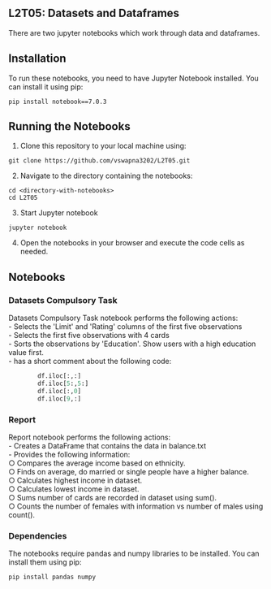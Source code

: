 ## L2T05: Datasets and Dataframes 

There are two jupyter notebooks which work through data and dataframes.

## Installation

To run these notebooks, you need to have Jupyter Notebook installed. You can install it using pip:
```
pip install notebook==7.0.3
```
## Running the Notebooks

1. Clone this repository to your local machine using:

```
git clone https://github.com/vswapna3202/L2T05.git 
```
2. Navigate to the directory containing the notebooks:
```
cd <directory-with-notebooks>
cd L2T05
```
3. Start Jupyter notebook
```
jupyter notebook
```
4. Open the notebooks in your browser and execute the code cells as needed.

## Notebooks

### Datasets Compulsory Task
Datasets Compulsory Task notebook performs the following actions:   
    - Selects the 'Limit' and 'Rating' columns of the first five observations  
    - Selects the first five observations with 4 cards  
    - Sorts the observations by 'Education'. Show users with a high
    education value first.  
    - has a short comment about the following code:  
```python
        df.iloc[:,:]
        df.iloc[5:,5:]
        df.iloc[:,0]
        df.iloc[9,:]
```
### Report    
Report notebook performs the following actions:    
    - Creates a DataFrame that contains the data in balance.txt  
    - Provides the following information:  
        ○ Compares the average income based on ethnicity.  
        ○ Finds on average, do married or single people have a higher balance.  
        ○ Calculates highest income in dataset.  
        ○ Calculates lowest income in dataset.  
        ○ Sums number of  cards are recorded in dataset using sum().  
        ○ Counts the number of  females with information vs number of males using count().  

### Dependencies
The notebooks require pandas and numpy libraries to be installed. You can install them using pip:
```
pip install pandas numpy
```
